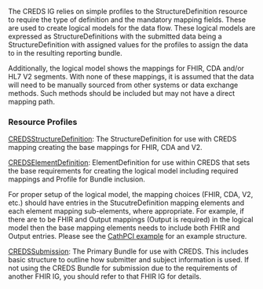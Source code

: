 The CREDS IG relies on simple profiles to the StructureDefinition resource to require the type of definition and the mandatory mapping fields.  These are used to create logical models for the data flow.  These logical models are expressed as StructureDefinitions with the submitted data being a StructureDefinition with assigned values for the profiles to assign the data to in the resulting reporting bundle.

Additionally, the logical model shows the mappings for FHIR, CDA and/or HL7 V2 segments.  With none of these mappings, it is assumed that the data will need to be manually sourced from other systems or data exchange methods. Such methods should be included but may not have a direct mapping path.

### Resource Profiles
[CREDSStructureDefinition](StructureDefinition-CREDSStructureDefinition.html): The StructureDefinition for use with CREDS mapping creating the base mappings for FHIR, CDA and V2.  


[CREDSElementDefinition](StructureDefinition-CREDSElementDefinition.html): ElementDefinition for use within CREDS that sets the base requirements for creating the logical model including required mappings and Profile for Bundle inclusion.

For proper setup of the logical model, the mapping choices (FHIR, CDA, V2, etc.)  should have entries in the StucutreDefinition mapping elements and each element mapping sub-elements, where appropriate.  For example, if there are to be FHIR and Output mappings (Output is required) in the logical model then the base mapping elements needs to include both FHIR and Output entries.  Please see the [CathPCI example](StructureDefinition-ACCNCDRCathPCI.html) for an example structure.

[CREDSSubmission](StructureDefinition-CREDSSubmission.html): The Primary Bundle for use with CREDS.  This includes basic structure to outline how submitter and subject information is used.  If not using the CREDS Bundle for submission due to the requirements of another FHIR IG, you should refer to that FHIR IG for details.